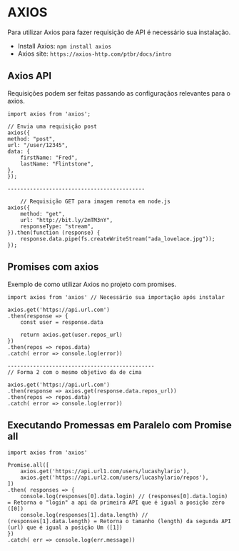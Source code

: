 <h1>AXIOS</h1>
<p>Para utilizar Axios para fazer requisição de API é necessário sua instalação.</p>

- Install Axios: `npm install axios`
- Axios site: `https://axios-http.com/ptbr/docs/intro`

## <h2>Axios API</h2>
<p>Requisições podem ser feitas passando as configuraçãos relevantes para o axios.</p>

    import axios from 'axios';

    // Envia uma requisição post
    axios({
    method: "post",
    url: "/user/12345",
    data: {
        firstName: "Fred",
        lastName: "Flintstone",
    },
    });

    -------------------------------------------
    
        // Requisição GET para imagem remota em node.js
    axios({
        method: "get",
        url: "http://bit.ly/2mTM3nY",
        responseType: "stream",
    }).then(function (response) {
        response.data.pipe(fs.createWriteStream("ada_lovelace.jpg"));
    });

## <h2>Promises com axios</h2>
<p>Exemplo de como utilizar Axios no projeto com promises.</p>

    import axios from 'axios' // Necessário sua importação após instalar

    axios.get('https://api.url.com')
    .then(response => {
        const user = response.data

        return axios.get(user.repos_url)
    })
    .then(repos => repos.data)
    .catch( error => console.log(error))

    ----------------------------------------------
    // Forma 2 com o mesmo objetivo da de cima

    axios.get('https://api.url.com')
    .then(response => axios.get(response.data.repos_url))
    .then(repos => repos.data)
    .catch( error => console.log(error))


## <h2>Executando Promessas em Paralelo com Promise all</h2>

    import axios from 'axios' 

    Promise.all([
        axios.get('https://api.url1.com/users/lucashylario'),
        axios.get('https://api.url2.com/users/lucashylario/repos'),
    ])
    .then( responses => {
        console.log(responses[0].data.login) // (responses[0].data.login) = Retorna o "login" a api da primeira API que é igual a posição zero ([0])
        console.log(responses[1].data.length) // (responses[1].data.length) = Retorna o tamanho (length) da segunda API (url) que é igual a posição Um ([1])
    })
    .catch( err => console.log(err.message))

## <h2></h2>
<p></p>


